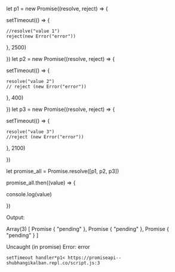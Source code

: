 let p1 = new Promise((resolve, reject) => {

  setTimeout(() => {

    //resolve("value 1")
    reject(new Error("error"))
  }, 2500)

})
let p2 = new Promise((resolve, reject) => {

  setTimeout(() => {

    resolve("value 2")
    // reject (new Error("error"))
  }, 400)

})
let p3 = new Promise((resolve, reject) => {

  setTimeout(() => {

    resolve("value 3")
    //reject (new Error("error"))
  }, 2100)

})

let promise_all = Promise.resolve([p1, p2, p3])

promise_all.then((value) => {

  console.log(value)

})

Output:

Array(3) [ Promise { "pending" }, Promise { "pending" }, Promise { "pending" } ]

Uncaught (in promise) Error: error
   
    setTimeout handler*p1< https://promiseapi--shubhangikalban.repl.co/script.js:3
    
